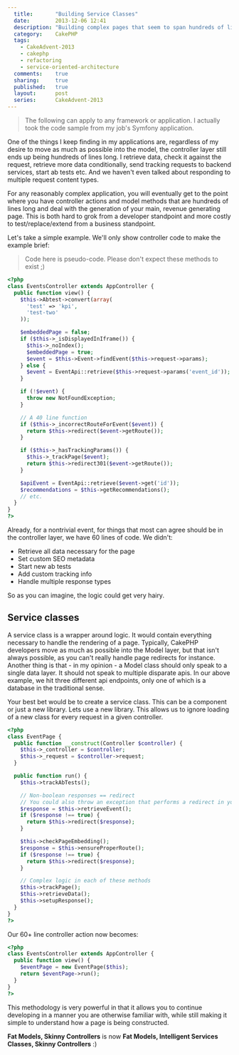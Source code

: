 ```yaml
---
  title:       "Building Service Classes"
  date:        2013-12-06 12:41
  description: "Building complex pages that seem to span hundreds of lines of Controller/Model code? Write Service classes for greater good!"
  category:    CakePHP
  tags:
    - CakeAdvent-2013
    - cakephp
    - refactoring
    - service-oriented-architecture
  comments:    true
  sharing:     true
  published:   true
  layout:      post
  series:      CakeAdvent-2013
---
```


> The following can apply to any framework or application. I actually took the code sample from my job's Symfony application.

One of the things I keep finding in my applications are, regardless of my desire to move as much as possible into the model, the controller layer still ends up being hundreds of lines long. I retrieve data, check it against the request, retrieve more data conditionally, send tracking requests to backend services, start ab tests etc. And we haven't even talked about responding to multiple request content types.

For any reasonably complex application, you will eventually get to the point where you have controller actions and model methods that are hundreds of lines long and deal with the generation of your main, revenue generating page. This is both hard to grok from a developer standpoint and more costly to test/replace/extend from a business standpoint.

Let's take a simple example. We'll only show controller code to make the example brief:

> Code here is pseudo-code. Please don't expect these methods to exist ;)

```php
<?php
class EventsController extends AppController {
  public function view() {
    $this->Abtest->convert(array(
      'test' => 'kpi',
      'test-two'
    ));

    $embeddedPage = false;
    if ($this->_isDisplayedInIframe()) {
      $this->_noIndex();
      $embeddedPage = true;
      $event = $this->Event->findEvent($this->request->params);
    } else {
      $event = EventApi::retrieve($this->request->params('event_id'));
    }

    if (!$event) {
      throw new NotFoundException;
    }

    // A 40 line function
    if ($this->_incorrectRouteForEvent($event)) {
      return $this->redirect($event->getRoute());
    }

    if ($this->_hasTrackingParams()) {
      $this->_trackPage($event);
      return $this->redirect301($event->getRoute());
    }

    $apiEvent = EventApi::retrieve($event->get('id'));
    $recommendations = $this->getRecommendations();
    // etc.
  }
}
?>
```

Already, for a nontrivial event, for things that most can agree should be in the controller layer, we have 60 lines of code. We didn't:

- Retrieve all data necessary for the page
- Set custom SEO metadata
- Start new ab tests
- Add custom tracking info
- Handle multiple response types

So as you can imagine, the logic could get very hairy.

## Service classes

A service class is a wrapper around logic. It would contain everything necessary to handle the rendering of a page. Typically, CakePHP developers move as much as possible into the Model layer, but that isn't always possible, as you can't really handle page redirects for instance. Another thing is that - in my opinion - a Model class should only speak to a single data layer. It should not speak to multiple disparate apis. In our above example, we hit three different api endpoints, only one of which is a database in the traditional sense.

Your best bet would be to create a service class. This can be a component or just a new library. Lets use a new library. This allows us to ignore loading of a new class for every request in a given controller.

```php
<?php
class EventPage {
  public function __construct(Controller $controller) {
    $this->_controller = $controller;
    $this->_request = $controller->request;
  }

  public function run() {
    $this->trackAbTests();

    // Non-boolean responses == redirect
    // You could also throw an exception that performs a redirect in your ExceptionHandler
    $response = $this->retrieveEvent();
    if ($response !== true) {
      return $this->redirect($response);
    }

    $this->checkPageEmbedding();
    $response = $this->ensureProperRoute();
    if ($response !== true) {
      return $this->redirect($response);
    }

    // Complex logic in each of these methods
    $this->trackPage();
    $this->retrieveData();
    $this->setupResponse();
  }
}
?>
```

Our 60+ line controller action now becomes:

```php
<?php
class EventsController extends AppController {
  public function view() {
    $eventPage = new EventPage($this);
    return $eventPage->run();
  }
}
?>
```

This methodology is very powerful in that it allows you to continue developing in a manner you are otherwise familiar with, while still making it simple to understand how a page is being constructed.

**Fat Models, Skinny Controllers** is now **Fat Models, Intelligent Services Classes, Skinny Controllers** :)

